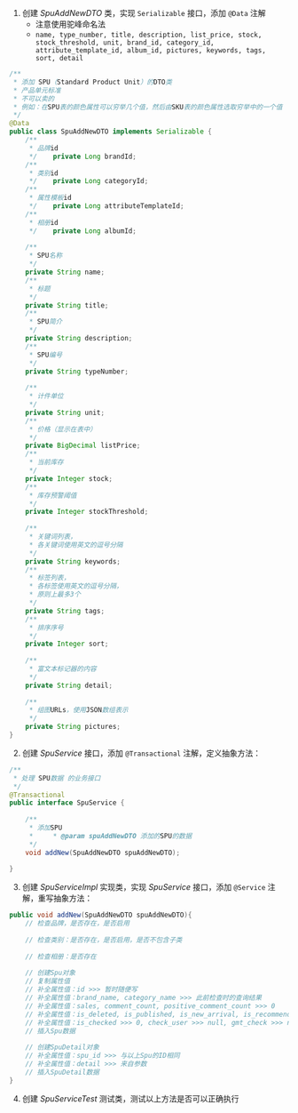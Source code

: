 
1. 创建 *SpuAddNewDTO* 类，实现 `Serializable` 接口，添加 `@Data` 注解
    - 注意使用驼峰命名法
    - `name, type_number, title, description, list_price, stock, stock_threshold, unit, brand_id, category_id, attribute_template_id, album_id, pictures, keywords, tags, sort, detail`
```java
/**  
 * 添加 SPU（Standard Product Unit）的DTO类  
 * 产品单元标准  
 * 不可以卖的  
 * 例如：在SPU表的颜色属性可以穷举几个值，然后由SKU表的颜色属性选取穷举中的一个值  
 */  
@Data  
public class SpuAddNewDTO implements Serializable {  
    /**  
     * 品牌id  
     */    private Long brandId;  
    /**  
     * 类别id  
     */    private Long categoryId;  
    /**  
     * 属性模板id  
     */    private Long attributeTemplateId;  
    /**  
     * 相册id  
     */    private Long albumId;  
  
    /**  
     * SPU名称  
     */  
    private String name;  
    /**  
     * 标题  
     */  
    private String title;  
    /**  
     * SPU简介  
     */  
    private String description;  
    /**  
     * SPU编号  
     */  
    private String typeNumber;  
  
    /**  
     * 计件单位  
     */  
    private String unit;  
    /**  
     * 价格（显示在表中）  
     */  
    private BigDecimal listPrice;  
    /**  
     * 当前库存  
     */  
    private Integer stock;  
    /**  
     * 库存预警阈值  
     */  
    private Integer stockThreshold;  
  
    /**  
     * 关键词列表，  
     * 各关键词使用英文的逗号分隔  
     */  
    private String keywords;  
    /**  
     * 标签列表，  
     * 各标签使用英文的逗号分隔，  
     * 原则上最多3个  
     */  
    private String tags;  
    /**  
     * 排序序号  
     */  
    private Integer sort;  
  
    /**  
     * 富文本标记器的内容  
     */  
    private String detail;  
  
    /**  
     * 组图URLs，使用JSON数组表示  
     */  
    private String pictures;  
}
```

2. 创建 *SpuService* 接口，添加 `@Transactional` 注解，定义抽象方法：
```java
/**  
 * 处理 SPU数据 的业务接口  
 */  
@Transactional  
public interface SpuService {  
  
    /**  
     * 添加SPU  
     *     * @param spuAddNewDTO 添加的SPU的数据  
     */  
    void addNew(SpuAddNewDTO spuAddNewDTO);  
      
}
```

3. 创建 *SpuServiceImpl* 实现类，实现 *SpuService* 接口，添加 `@Service` 注解，重写抽象方法：
```java
public void addNew(SpuAddNewDTO spuAddNewDTO){
	// 检查品牌，是否存在，是否启用
	
	// 检查类别：是否存在，是否启用，是否不包含子类
	
	// 检查相册：是否存在
	
	// 创建Spu对象
	// 复制属性值
	// 补全属性值：id >>> 暂时随便写
	// 补全属性值：brand_name, category_name >>> 此前检查时的查询结果
	// 补全属性值：sales, comment_count, positive_comment_count >>> 0
	// 补全属性值：is_deleted, is_published, is_new_arrival, is_recommend >>>0
	// 补全属性值：is_checked >>> 0, check_user >>> null, gmt_check >>> null
	// 插入Spu数据
	
	// 创建SpuDetail对象
	// 补全属性值：spu_id >>> 与以上Spu的ID相同
	// 补全属性值：detail >>> 来自参数
	// 插入SpuDetail数据
}
```

4. 创建 *SpuServiceTest* 测试类，测试以上方法是否可以正确执行
